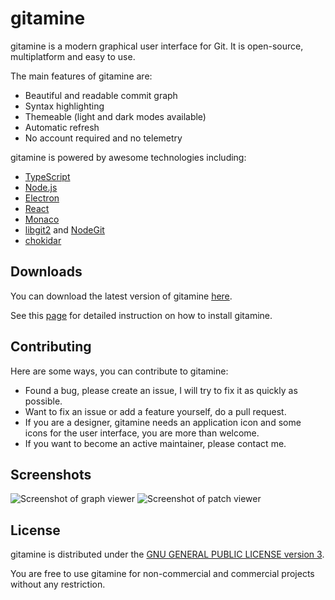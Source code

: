 # gitamine

gitamine is a modern graphical user interface for Git. It is open-source, multiplatform and easy to use.

The main features of gitamine are:

* Beautiful and readable commit graph
* Syntax highlighting
* Themeable (light and dark modes available)
* Automatic refresh
* No account required and no telemetry

gitamine is powered by awesome technologies including:

* [TypeScript](https://www.typescriptlang.org/)
* [Node.js](https://nodejs.org/)
* [Electron](https://electronjs.org/)
* [React](https://reactjs.org/)
* [Monaco](https://github.com/Microsoft/monaco-editor)
* [libgit2](https://libgit2.org/) and [NodeGit](https://www.nodegit.org/)
* [chokidar](https://github.com/paulmillr/chokidar)

## Downloads

You can download the latest version of gitamine [here](https://github.com/pvigier/gitamine/releases/latest).

See this [page](https://github.com/pvigier/gitamine/wiki/How-to-install) for detailed instruction on how to install gitamine.

## Contributing

Here are some ways, you can contribute to gitamine:

* Found a bug, please create an issue, I will try to fix it as quickly as possible.
* Want to fix an issue or add a feature yourself, do a pull request.
* If you are a designer, gitamine needs an application icon and some icons for the user interface, you are more than welcome.
* If you want to become an active maintainer, please contact me.

## Screenshots

![Screenshot of graph viewer](https://user-images.githubusercontent.com/934316/53325641-10f98e00-38e4-11e9-972f-3c77cf86d364.png)
![Screenshot of patch viewer](https://user-images.githubusercontent.com/934316/53325644-135be800-38e4-11e9-99ba-7a193c5254c2.png)

## License

gitamine is distributed under the [GNU GENERAL PUBLIC LICENSE version 3](https://www.gnu.org/licenses/gpl-3.0.en.html).

You are free to use gitamine for non-commercial and commercial projects without any restriction.

